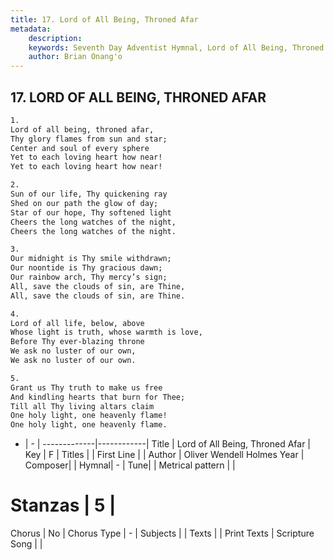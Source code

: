 ```yaml
---
title: 17. Lord of All Being, Throned Afar
metadata:
    description: 
    keywords: Seventh Day Adventist Hymnal, Lord of All Being, Throned Afar, , 
    author: Brian Onang'o
---
```



## 17. LORD OF ALL BEING, THRONED AFAR

```txt
1.
Lord of all being, throned afar,
Thy glory flames from sun and star;
Center and soul of every sphere
Yet to each loving heart how near!
Yet to each loving heart how near!

2.
Sun of our life, Thy quickening ray
Shed on our path the glow of day;
Star of our hope, Thy softened light
Cheers the long watches of the night,
Cheers the long watches of the night.

3.
Our midnight is Thy smile withdrawn;
Our noontide is Thy gracious dawn;
Our rainbow arch, Thy mercy’s sign;
All, save the clouds of sin, are Thine,
All, save the clouds of sin, are Thine.

4.
Lord of all life, below, above
Whose light is truth, whose warmth is love,
Before Thy ever-blazing throne
We ask no luster of our own,
We ask no luster of our own.

5.
Grant us Thy truth to make us free
And kindling hearts that burn for Thee;
Till all Thy living altars claim
One holy light, one heavenly flame!
One holy light, one heavenly flame.
```

- |   -  |
-------------|------------|
Title | Lord of All Being, Throned Afar |
Key | F |
Titles |  |
First Line |  |
Author | Oliver Wendell Holmes
Year | 
Composer|  |
Hymnal|  - |
Tune|  |
Metrical pattern | |
# Stanzas | 5 |
Chorus | No |
Chorus Type | - |
Subjects |  |
Texts |  |
Print Texts | 
Scripture Song |  |
  
